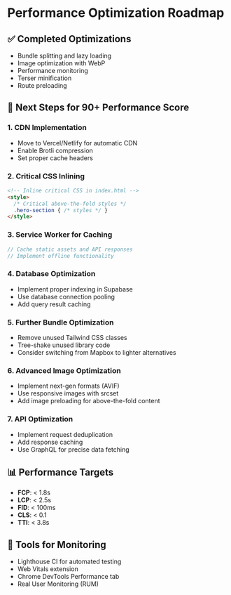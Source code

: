 # Performance Optimization Roadmap

## ✅ Completed Optimizations
- Bundle splitting and lazy loading
- Image optimization with WebP
- Performance monitoring
- Terser minification
- Route preloading

## 🎯 Next Steps for 90+ Performance Score

### 1. CDN Implementation
- Move to Vercel/Netlify for automatic CDN
- Enable Brotli compression
- Set proper cache headers

### 2. Critical CSS Inlining
```html
<!-- Inline critical CSS in index.html -->
<style>
  /* Critical above-the-fold styles */
  .hero-section { /* styles */ }
</style>
```

### 3. Service Worker for Caching
```javascript
// Cache static assets and API responses
// Implement offline functionality
```

### 4. Database Optimization
- Implement proper indexing in Supabase
- Use database connection pooling
- Add query result caching

### 5. Further Bundle Optimization
- Remove unused Tailwind CSS classes
- Tree-shake unused library code
- Consider switching from Mapbox to lighter alternatives

### 6. Advanced Image Optimization
- Implement next-gen formats (AVIF)
- Use responsive images with srcset
- Add image preloading for above-the-fold content

### 7. API Optimization
- Implement request deduplication
- Add response caching
- Use GraphQL for precise data fetching

## 📊 Performance Targets
- **FCP**: < 1.8s
- **LCP**: < 2.5s  
- **FID**: < 100ms
- **CLS**: < 0.1
- **TTI**: < 3.8s

## 🔧 Tools for Monitoring
- Lighthouse CI for automated testing
- Web Vitals extension
- Chrome DevTools Performance tab
- Real User Monitoring (RUM) 